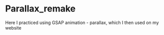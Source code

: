 # Parallax_remake

Here I practiced using GSAP animation - parallax, which I then used on my website
